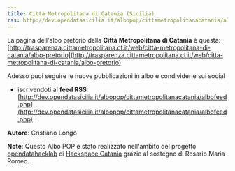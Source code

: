 ```yaml
---
title: Città Metropolitana di Catania (Sicilia)
rss: http://dev.opendatasicilia.it/albopop/cittametropolitanacatania/albofeed.php
---
```


La pagina dell'albo pretorio della **Città Metropolitana di Catania** è questa: [http://trasparenza.cittametropolitana.ct.it/web/citta-metropolitana-di-catania/albo-pretorio](http://trasparenza.cittametropolitana.ct.it/web/citta-metropolitana-di-catania/albo-pretorio)

Adesso puoi seguire le nuove pubblicazioni in albo e condividerle sui social


* iscrivendoti al **feed RSS**: [http://dev.opendatasicilia.it/albopop/cittametropolitanacatania/albofeed.php](http://dev.opendatasicilia.it/albopop/cittametropolitanacatania/albofeed.php).

**Autore**: Cristiano Longo

**Note**: Questo Albo POP è stato realizzato nell'ambito del progetto
[opendatahacklab](http://opendatahacklab.org)  di [Hackspace Catania](http://hackspacecatania.it)
 grazie al sostegno di Rosario Maria Romeo. 